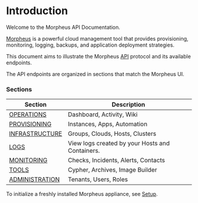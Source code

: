 # Introduction

Welcome to the Morpheus API Documentation. 

[Morpheus](https://www.morpheusdata.com/) is a powerful cloud management tool that provides provisioning, monitoring, logging, backups, and application deployment strategies.

This document aims to illustrate the Morpheus [API](#api) protocol and its available endpoints.

The API endpoints are organized in sections that match the Morpheus UI.

### Sections

Section |  Description
--------- | -------
[OPERATIONS](#operations) | Dashboard, Activity, Wiki
[PROVISIONING](#provisioning) | Instances, Apps, Automation
[INFRASTRUCTURE](#infrastructure) | Groups, Clouds, Hosts, Clusters
[LOGS](#logs) | View logs created by your Hosts and Containers.
[MONITORING](#monitoring) | Checks, Incidents, Alerts, Contacts
[TOOLS](#tools) | Cypher, Archives, Image Builder
[ADMINISTRATION](#administration) | Tenants, Users, Roles

To initialize a freshly installed Morpheus appliance, see [Setup](#setup).


